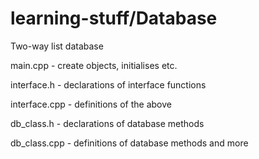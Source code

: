 # learning-stuff/Database
Two-way list database

main.cpp	    - create objects, initialises etc.

interface.h   - declarations of interface functions

interface.cpp - definitions of the above

db_class.h    - declarations of database methods

db_class.cpp  - definitions of database methods and more
